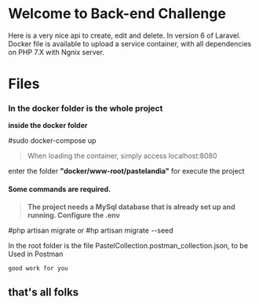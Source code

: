 # Welcome to Back-end Challenge

Here is a very nice api to create, edit and delete. In version 6 of Laravel.
Docker file is available to upload a service container, with all dependencies on PHP 7.X with Ngnix server.

>
# Files

### In the docker folder is the whole project



**inside the docker folder**

#sudo docker-compose up 

>When loading the container, simply access localhost:8080

 enter the folder **"docker/www-root/pastelandia"** for execute the project
 
#### Some commands are required.

>**The project needs a MySql database that is already set up and running.
Configure the .env**

#php  artisan  migrate
or
#hp  artisan  migrate  --seed

In the root folder is the file PastelCollection.postman_collection.json, to be Used in Postman


`good work for you`

##  **that's all folks**